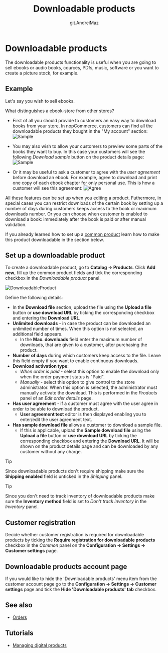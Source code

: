 ﻿---
title: Downloadable products
uid: en/running-your-store/catalog/products/downloadable-products
author: git.AndreiMaz
contributors: git.DmitriyKulagin, git.exileDev, git.IvanIvanIvanov, git.dunaenko, git.mariannk
---

# Downloadable products

The downloadable products functionality is useful when you are going to sell ebooks or audio books, cources, PDfs, music, software or you want to create a picture stock, for example.

## Example

Let's say you wish to sell ebooks.

What distinguishes a ebook-store from other stores?
- First of all you should provide to customers an easy way to download books from your store. In nopCommerce, customers can find all the downloadable products they bought in the "My account" section: ![Sample](_static/downloadable-products/my-account.jpg)

- You may also wish to allow your customers to preview some parts of the books they want to buy. In this case your customers will see the following *Download sample* button on the product details page: ![Sample](_static/downloadable-products/sample.jpg)

- Or it may be useful to ask a customer to agree with the *user agreement* before download an ebook. For example, agree to download and print one copy of each ebook chapter for only personal use. This is how a customer will see this agreement: ![Agree](_static/downloadable-products/agree.jpg)

All these features can be set up when you editing a product. Futhermore, in special cases you can restrict downloads of the certain book by setting up a number of days during customers keeps access to the book or maximum downloads number. Or you can choose when customer is enabled to download a book: immediately after the book is paid or after manual validation.

If you already learned how to set up a [common product](xref:en/running-your-store/catalog/products/add-products) learn how to make this product downloadable in the section below.

## Set up a downloadable product

To create a downloadable product, go to **Catalog → Products**. Click **Add new**, fill up the common product fields and tick the corresponding checkbox in the *Downloadable product* panel.

![DownloadableProduct](_static/downloadable-products/DownloadableProduct.png)

Define the following details:

- In the **Download file** section, upload the file using the **Upload a file** button or **use download URL** by ticking the corresponding checkbox and entering the **Download URL**.
- **Unlimited downloads** - in case the product can be downloaded an unlimited number of times. When this option is not selected, an additional field appears.
  - In the **Max. downloads** field enter the maximum number of downloads, that are given to a customer, after purchasing the product.
- **Number of days** during which customers keep access to the file. Leave this field empty if you want to enable continuous downloads.
- **Download activation type**:
  - *When order is paid* - select this option to enable the download only when the order payment status is "Paid".
  - *Manually* - select this option to give control to the store administrator. When this option is selected, the administrator must manually activate the download. This is performed in the *Products* panel of an *Edit order details* page.
- **Has user agreement** - if a customer must agree with the user agree in order to be able to download the product.
  - **User agreement text** editor is then displayed enabling you to enter/edit the user agreement text.
- **Has sample download file** allows a customer to download a sample file.
  - If this is applicable, upload the **Sample download file** using the **Upload a file** button or **use download URL** by ticking the corresponding checkbox and entering the **Download URL**. It will be shown on the product details page and can be downloaded by any customer without any charge.

 > [!TIP]
 > 
 > Since downloadable products don't require shipping make sure the **Shipping enabled** field is unticked in the *Shipping* panel.

 > [!TIP]
 > 
 > Since you don't need to track inventory of downloadable products make sure the **Inventory method** field is set to *Don't track inventory* in the *Inventory* panel.

## Customer registration

Decide whether customer registration is required for downloadable products by ticking the **Require registration for downloadable products** checkbox in the *Common* panel on the **Configuration → Settings → Customer settings** page.

## Downloadable products account page

If you would like to hide the 'Downloadable products' menu item from the customer account page go to the **Configuration → Settings → Customer settings** page and tick the **Hide 'Downloadable products' tab** checkbox.

## See also

- [Orders](xref:en/running-your-store/order-management/orders)

## Tutorials

- [Managing digital products](https://www.youtube.com/watch?v=om-HKr-B2yA)
